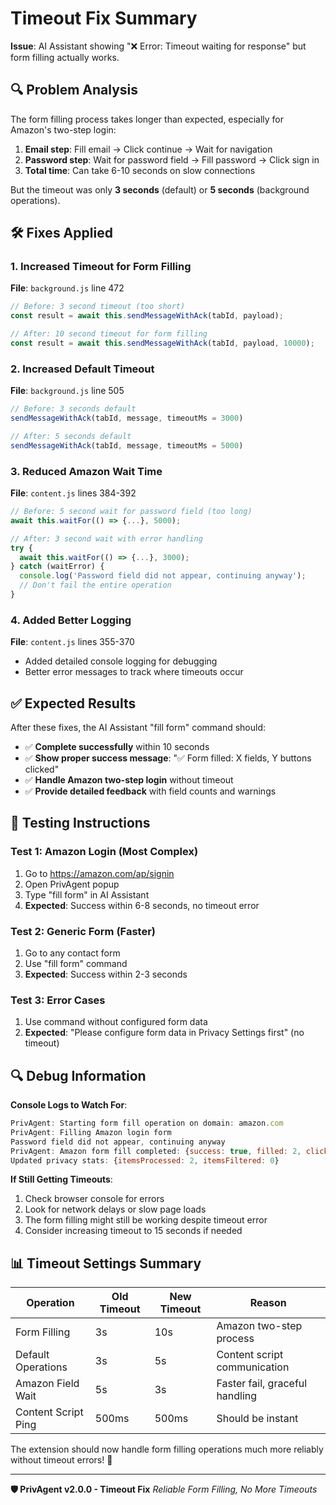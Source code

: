# Timeout Fix Summary

**Issue**: AI Assistant showing "❌ Error: Timeout waiting for response" but form filling actually works.

## 🔍 Problem Analysis

The form filling process takes longer than expected, especially for Amazon's two-step login:

1. **Email step**: Fill email → Click continue → Wait for navigation
2. **Password step**: Wait for password field → Fill password → Click sign in
3. **Total time**: Can take 6-10 seconds on slow connections

But the timeout was only **3 seconds** (default) or **5 seconds** (background operations).

## 🛠️ Fixes Applied

### 1. **Increased Timeout for Form Filling**
**File**: `background.js` line 472
```javascript
// Before: 3 second timeout (too short)
const result = await this.sendMessageWithAck(tabId, payload);

// After: 10 second timeout for form filling
const result = await this.sendMessageWithAck(tabId, payload, 10000);
```

### 2. **Increased Default Timeout**  
**File**: `background.js` line 505
```javascript
// Before: 3 seconds default
sendMessageWithAck(tabId, message, timeoutMs = 3000)

// After: 5 seconds default  
sendMessageWithAck(tabId, message, timeoutMs = 5000)
```

### 3. **Reduced Amazon Wait Time**
**File**: `content.js` lines 384-392
```javascript
// Before: 5 second wait for password field (too long)
await this.waitFor(() => {...}, 5000);

// After: 3 second wait with error handling
try {
  await this.waitFor(() => {...}, 3000);
} catch (waitError) {
  console.log('Password field did not appear, continuing anyway');
  // Don't fail the entire operation
}
```

### 4. **Added Better Logging**
**File**: `content.js` lines 355-370
- Added detailed console logging for debugging
- Better error messages to track where timeouts occur

## ✅ **Expected Results**

After these fixes, the AI Assistant "fill form" command should:

- ✅ **Complete successfully** within 10 seconds
- ✅ **Show proper success message**: "✅ Form filled: X fields, Y buttons clicked"  
- ✅ **Handle Amazon two-step login** without timeout
- ✅ **Provide detailed feedback** with field counts and warnings

## 🧪 **Testing Instructions**

### Test 1: Amazon Login (Most Complex)
1. Go to https://amazon.com/ap/signin
2. Open PrivAgent popup
3. Type "fill form" in AI Assistant
4. **Expected**: Success within 6-8 seconds, no timeout error

### Test 2: Generic Form (Faster)
1. Go to any contact form
2. Use "fill form" command  
3. **Expected**: Success within 2-3 seconds

### Test 3: Error Cases
1. Use command without configured form data
2. **Expected**: "Please configure form data in Privacy Settings first" (no timeout)

## 🔍 **Debug Information**

**Console Logs to Watch For**:
```javascript
PrivAgent: Starting form fill operation on domain: amazon.com
PrivAgent: Filling Amazon login form  
Password field did not appear, continuing anyway
PrivAgent: Amazon form fill completed: {success: true, filled: 2, clicked: 1}
Updated privacy stats: {itemsProcessed: 2, itemsFiltered: 0}
```

**If Still Getting Timeouts**:
1. Check browser console for errors
2. Look for network delays or slow page loads
3. The form filling might still be working despite timeout error
4. Consider increasing timeout to 15 seconds if needed

## 📊 **Timeout Settings Summary**

| Operation | Old Timeout | New Timeout | Reason |
|-----------|-------------|-------------|---------|
| Form Filling | 3s | 10s | Amazon two-step process |
| Default Operations | 3s | 5s | Content script communication |  
| Amazon Field Wait | 5s | 3s | Faster fail, graceful handling |
| Content Script Ping | 500ms | 500ms | Should be instant |

The extension should now handle form filling operations much more reliably without timeout errors! 🎉

---

**🛡️ PrivAgent v2.0.0 - Timeout Fix**
*Reliable Form Filling, No More Timeouts*